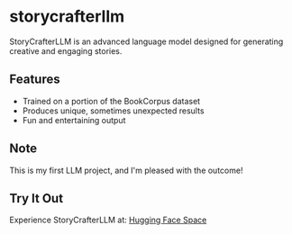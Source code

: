 # storycrafterllm

StoryCrafterLLM is an advanced language model designed for generating creative and engaging stories.

## Features
- Trained on a portion of the BookCorpus dataset
- Produces unique, sometimes unexpected results
- Fun and entertaining output

## Note
This is my first LLM project, and I'm pleased with the outcome!

## Try It Out
Experience StoryCrafterLLM at: [Hugging Face Space](https://huggingface.co/spaces/pro-grammer/StoryCrafterLLM)
